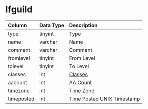 # lfguild

| Column | Data Type | Description |
| :--- | :--- | :--- |
| type | tinyint | Type |
| name | varchar | Name |
| comment | varchar | Comment |
| fromlevel | tinyint | From Level |
| tolevel | tinyint | To Level |
| classes | int | [Classes](../../../../server/player/class-list) |
| aacount | int | AA Count |
| timezone | int | Time Zone |
| timeposted | int | Time Posted UNIX Timestamp |

